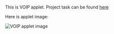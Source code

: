 This is VOIP applet. Project task can be found [here](http://media.wix.com/ugd/a1f009_6fbdf63f76e942048da4dd66db8c94a4.pdf)

Here is applet image:

![VOIP applet image](http://s7.postimg.org/9jl93jbq3/Untitled.png)
